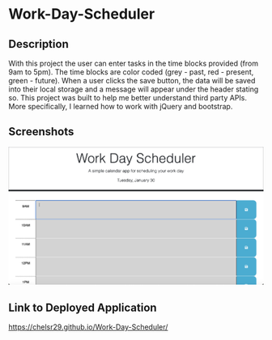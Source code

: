 # Work-Day-Scheduler

## Description

With this project the user can enter tasks in the time blocks provided (from 9am to 5pm). The time blocks are color coded (grey - past, red - present, green - future). When a user clicks the save button, the data will be saved into their local storage and a message will appear under the header stating so. This project was built to help me better understand third party APIs. More specifically, I learned how to work with jQuery and bootstrap.

## Screenshots

![alt text](assets/images/Screenshot%202024-01-30%20at%209.40.28%20PM.png)


## Link to Deployed Application

https://chelsr29.github.io/Work-Day-Scheduler/